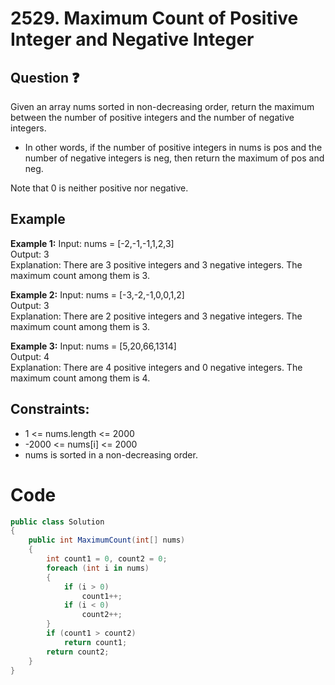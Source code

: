 # 2529. Maximum Count of Positive Integer and Negative Integer
## Question ❓ <br>
Given an array nums sorted in non-decreasing order, return the maximum between the number of positive integers and the number of negative integers.

- In other words, if the number of positive integers in nums is pos and the number of negative integers is neg, then return the maximum of pos and neg.


Note that 0 is neither positive nor negative.

## Example

__Example 1:__
Input: nums = [-2,-1,-1,1,2,3]    
Output: 3   
Explanation: There are 3 positive integers and 3 negative integers. The maximum count among them is 3.
<br>

__Example 2:__  Input: nums = [-3,-2,-1,0,0,1,2]  
Output: 3     
Explanation: There are 2 positive integers and 3 negative integers. The maximum count among them is 3.
<br>

__Example 3:__  Input: nums = [5,20,66,1314]  
Output: 4     
Explanation: There are 4 positive integers and 0 negative integers. The maximum count among them is 4.
<br>
  
## Constraints:

- 1 <= nums.length <= 2000
- -2000 <= nums[i] <= 2000
- nums is sorted in a non-decreasing order.

# Code
```c#
public class Solution
{
    public int MaximumCount(int[] nums)
    {
        int count1 = 0, count2 = 0;
        foreach (int i in nums)
        {
            if (i > 0)
                count1++;
            if (i < 0)
                count2++;
        }
        if (count1 > count2)
            return count1;
        return count2;
    }
}

```
